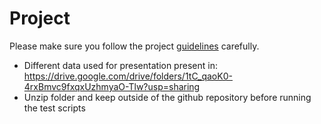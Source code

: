# Project
Please make sure you follow the project [guidelines](./guidelines.md) carefully.

- Different data used for presentation present in: https://drive.google.com/drive/folders/1tC_qaoK0-4rxBmvc9fxqxUzhmyaO-Tlw?usp=sharing
- Unzip folder and keep outside of the github repository before running the test scripts
